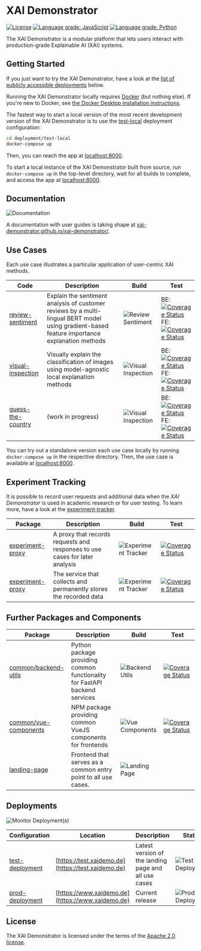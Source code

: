 # XAI Demonstrator
[![License](https://img.shields.io/badge/License-Apache%202.0-blue.svg)](https://opensource.org/licenses/Apache-2.0)
[![Language grade: JavaScript](https://img.shields.io/lgtm/grade/javascript/g/XAI-Demonstrator/xai-demonstrator.svg?logo=lgtm&logoWidth=18)](https://lgtm.com/projects/g/XAI-Demonstrator/xai-demonstrator/context:javascript)
[![Language grade: Python](https://img.shields.io/lgtm/grade/python/g/XAI-Demonstrator/xai-demonstrator.svg?logo=lgtm&logoWidth=18)](https://lgtm.com/projects/g/XAI-Demonstrator/xai-demonstrator/context:python)

The XAI Demonstrator is a modular platform that lets users interact with production-grade Explainable AI (XAI) systems.

## Getting Started
If you just want to try the XAI Demonstrator, have a look at the [list of publicly accessible deployments](#deployments) below.

Running the XAI Demonstrator locally requires [Docker](https://www.docker.com/) (but nothing else).
If you're new to Docker, see [the Docker Desktop installation instructions](https://www.docker.com/products/docker-desktop).

The fastest way to start a local version of the most recent development version of the XAI Demonstrator is to
use the [test-local](./deployment/test-local) deployment configuration:
```bash
cd deployment/test-local
docker-compose up
```
Then, you can reach the app at [localhost:8000](http://localhost:8000/).

To start a local instance of the XAI Demonstrator built from source,
run `docker-compose up` in the top-level directory, wait for all builds to complete,
and access the app at [localhost:8000](http://localhost:8000/).

## Documentation
![Documentation](https://github.com/XAI-Demonstrator/xai-demonstrator/workflows/Documentation/badge.svg?branch=master)

A documentation with user guides is taking shape at [xai-demonstrator.github.io/xai-demonstrator/](https://xai-demonstrator.github.io/xai-demonstrator/).

## Use Cases
Each use case illustrates a particular application of user-centric XAI methods.

| Code                                    | Description                                                                                                                                  | Build                                                                                                                              | Test                                                                                                                                                                                                                                                                                                                                                                                                                                                                                 |
|-----------------------------------------|----------------------------------------------------------------------------------------------------------------------------------------------|------------------------------------------------------------------------------------------------------------------------------------|--------------------------------------------------------------------------------------------------------------------------------------------------------------------------------------------------------------------------------------------------------------------------------------------------------------------------------------------------------------------------------------------------------------------------------------------------------------------------------------|
| [review-sentiment](/review-sentiment)   | Explain the sentiment analysis of customer reviews by a multi-lingual BERT model using gradient-based feature importance explanation methods | ![Review Sentiment](https://github.com/XAI-Demonstrator/xai-demonstrator/workflows/Review%20Sentiment/badge.svg?branch=master)     | BE: [![Coverage Status](https://coveralls.io/repos/github/XAI-Demonstrator/xai-demonstrator/badge.svg?branch=x-cov-sentiment-backend)](https://coveralls.io/github/XAI-Demonstrator/xai-demonstrator?branch=x-cov-sentiment-backend)<br />FE: [![Coverage Status](https://coveralls.io/repos/github/XAI-Demonstrator/xai-demonstrator/badge.svg?branch=x-cov-sentiment-frontend)](https://coveralls.io/github/XAI-Demonstrator/xai-demonstrator?branch=x-cov-sentiment-frontend)     |
| [visual-inspection](/visual-inspection) | Visually explain the classification of images using model-agnostic local explanation methods                                                 | ![Visual Inspection](https://github.com/XAI-Demonstrator/xai-demonstrator/workflows/Visual%20Inspection/badge.svg?branch=master)   | BE: [![Coverage Status](https://coveralls.io/repos/github/XAI-Demonstrator/xai-demonstrator/badge.svg?branch=x-cov-inspection-backend)](https://coveralls.io/github/XAI-Demonstrator/xai-demonstrator?branch=x-cov-inspection-backend)<br />FE: [![Coverage Status](https://coveralls.io/repos/github/XAI-Demonstrator/xai-demonstrator/badge.svg?branch=x-cov-inspection-frontend)](https://coveralls.io/github/XAI-Demonstrator/xai-demonstrator?branch=x-cov-inspection-frontend) |
| [guess-the-country](/guess-the-country) | (work in progress)                                                                                                                           | ![Visual Inspection](https://github.com/XAI-Demonstrator/xai-demonstrator/workflows/Guess%20the%20Country/badge.svg?branch=master) | BE: [![Coverage Status](https://coveralls.io/repos/github/XAI-Demonstrator/xai-demonstrator/badge.svg?branch=x-cov-country-backend)](https://coveralls.io/github/XAI-Demonstrator/xai-demonstrator?branch=x-cov-country-backend)<br />FE: [![Coverage Status](https://coveralls.io/repos/github/XAI-Demonstrator/xai-demonstrator/badge.svg?branch=x-cov-country-frontend)](https://coveralls.io/github/XAI-Demonstrator/xai-demonstrator?branch=x-cov-country-frontend)             |

You can try out a standalone version each use case locally by running `docker-compose up` in the respective directory.
Then, the use case is available at [localhost:8000](http://localhost:8000/).

## Experiment Tracking

It is possible to record user requests and additional data when the _XAI Demonstrator_ is used in academic research or for user testing.
To learn more, have a look at the [experiment-tracker](/experiment-tracker).

| Package                                                  | Description                                                                 | Build                                                                                                                              | Test                                                                                                                                                                                                                           |
|----------------------------------------------------------|-----------------------------------------------------------------------------|------------------------------------------------------------------------------------------------------------------------------------|--------------------------------------------------------------------------------------------------------------------------------------------------------------------------------------------------------------------------------|
| [experiment-proxy](/experiment-tracker/experiment-proxy) | A proxy that records requests and responses to use cases for later analysis | ![Experiment Tracker](https://github.com/XAI-Demonstrator/xai-demonstrator/workflows/Experiment%20Tracker/badge.svg?branch=master) | [![Coverage Status](https://coveralls.io/repos/github/XAI-Demonstrator/xai-demonstrator/badge.svg?branch=x-cov-experiment-proxy)](https://coveralls.io/github/XAI-Demonstrator/xai-demonstrator?branch=x-cov-experiment-proxy) |
| [experiment-proxy](/experiment-tracker/data-collector)   | The service that collects and permanently stores the recorded data          | ![Experiment Tracker](https://github.com/XAI-Demonstrator/xai-demonstrator/workflows/Experiment%20Tracker/badge.svg?branch=master) | [![Coverage Status](https://coveralls.io/repos/github/XAI-Demonstrator/xai-demonstrator/badge.svg?branch=x-cov-data-collector)](https://coveralls.io/github/XAI-Demonstrator/xai-demonstrator?branch=x-cov-data-collector)     |

## Further Packages and Components

| Package                                         | Description                                                                | Build                                                                                                                      | Test                                                                                                                                                                                                                       |
|-------------------------------------------------|----------------------------------------------------------------------------|----------------------------------------------------------------------------------------------------------------------------|----------------------------------------------------------------------------------------------------------------------------------------------------------------------------------------------------------------------------|
| [common/backend-utils](/common/backend-utils)   | Python package providing common functionality for FastAPI backend services | ![Backend Utils](https://github.com/XAI-Demonstrator/xai-demonstrator/workflows/Backend%20Utils/badge.svg?branch=master)   | [![Coverage Status](https://coveralls.io/repos/github/XAI-Demonstrator/xai-demonstrator/badge.svg?branch=x-cov-backend-utils)](https://coveralls.io/github/XAI-Demonstrator/xai-demonstrator?branch=x-cov-backend-utils)   |
| [common/vue-components](/common/vue-components) | NPM package providing common VueJS components for frontends                | ![Vue Components](https://github.com/XAI-Demonstrator/xai-demonstrator/workflows/Vue%20Components/badge.svg?branch=master) | [![Coverage Status](https://coveralls.io/repos/github/XAI-Demonstrator/xai-demonstrator/badge.svg?branch=x-cov-vue-components)](https://coveralls.io/github/XAI-Demonstrator/xai-demonstrator?branch=x-cov-vue-components) |
| [landing-page](/landing-page)                   | Frontend that serves as a common entry point to all use cases.             | ![Landing Page](https://github.com/XAI-Demonstrator/xai-demonstrator/workflows/Landing%20Page/badge.svg?branch=master)     |                                                                                                                                                                                                                            |

## Deployments
 ![Monitor Deployment(s)](https://github.com/XAI-Demonstrator/xai-demonstrator/workflows/Monitor%20Deployment(s)/badge.svg)

| Configuration                                  | Location                                           | Description                                          | Status                                                                                                                       |
|------------------------------------------------|----------------------------------------------------|------------------------------------------------------|------------------------------------------------------------------------------------------------------------------------------|
| [test-deployment](/deployment/test-deployment) | [https://test.xaidemo.de](https://test.xaidemo.de) | Latest version of the landing page and all use cases | ![Test Deployment](https://github.com/XAI-Demonstrator/xai-demonstrator/workflows/Test%20Deployment/badge.svg?branch=master) |
| [prod-deployment](/deployment/prod-deployment) | [https://www.xaidemo.de](https://www.xaidemo.de)   | Current release                                      | ![Prod Deployment](https://github.com/XAI-Demonstrator/xai-demonstrator/workflows/Prod%20Deployment/badge.svg?branch=master) |

## License
The XAI Demonstrator is licensed under the terms of the [Apache 2.0 license](LICENSE).
